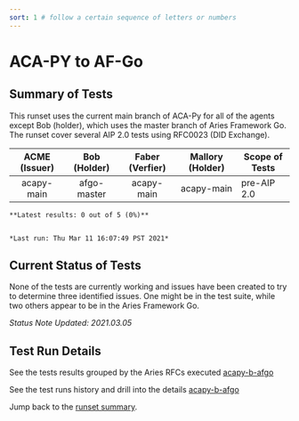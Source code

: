 ```yaml
---
sort: 1 # follow a certain sequence of letters or numbers
---
```

# ACA-PY to AF-Go

## Summary of Tests


 This runset uses the current main branch of ACA-Py for all of the agents except Bob (holder),
 which uses the master branch of Aries Framework Go. The runset cover several AIP 2.0 tests
 using RFC0023 (DID Exchange).
 


|  ACME (Issuer) | Bob (Holder) | Faber (Verfier) | Mallory (Holder) | Scope of Tests |
| :------------: | :----------: | :-------------: | :--------------: | -------------- |
| acapy-main | afgo-master | acapy-main | acapy-main | pre-AIP 2.0 |

```tip
**Latest results: 0 out of 5 (0%)**


*Last run: Thu Mar 11 16:07:49 PST 2021*
```

## Current Status of Tests

None of the tests are currently working and issues have been created to try to determine three identified issues.
One might be in the test suite, while two others appear to be in the Aries Framework Go.

*Status Note Updated: 2021.03.05*

## Test Run Details
See the tests results grouped by the Aries RFCs executed [acapy-b-afgo](https://allure.vonx.io/api/allure-docker-service/projects/acapy-b-afgo/reports/latest/index.html?redirect=false#behaviors)

See the test runs history and drill into the details [acapy-b-afgo](https://allure.vonx.io/allure-docker-service-ui/projects/acapy-b-afgo/reports/latest)

Jump back to the [runset summary](./README.md).

